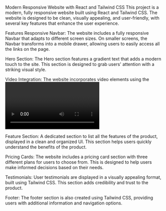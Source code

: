 Modern Responsive Website with React and Tailwind CSS
This project is a modern, fully responsive website built using React and Tailwind CSS. The website is designed to be clean, visually appealing, and user-friendly, with several key features that enhance the user experience.

Features
Responsive Navbar: The website includes a fully responsive Navbar that adapts to different screen sizes. On smaller screens, the Navbar transforms into a mobile drawer, allowing users to easily access all the links on the page.

Hero Section: The Hero section features a gradient text that adds a modern touch to the site. This section is designed to grab users' attention with a striking visual style.

Video Integration: The website incorporates video elements using the <video> tag, with videos set to autoplay and loop, creating a dynamic and engaging user experience.

Feature Section: A dedicated section to list all the features of the product, displayed in a clean and organized UI. This section helps users quickly understand the benefits of the product.

Pricing Cards: The website includes a pricing card section with three different plans for users to choose from. This is designed to help users make informed decisions based on their needs.

Testimonials: User testimonials are displayed in a visually appealing format, built using Tailwind CSS. This section adds credibility and trust to the product.

Footer: The footer section is also created using Tailwind CSS, providing users with additional information and navigation options.
